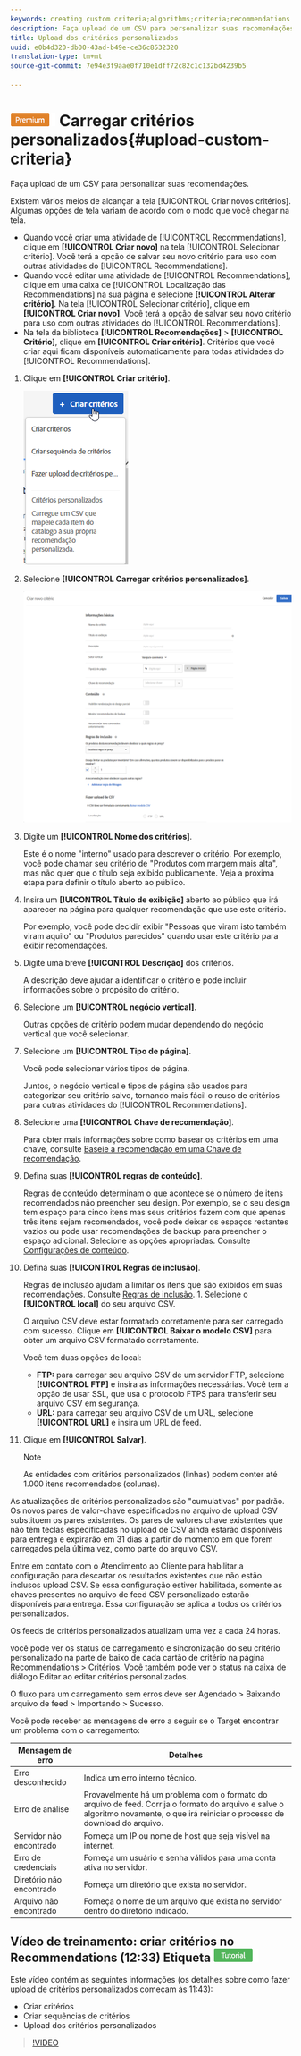 ```yaml
---
keywords: creating custom criteria;algorithms;criteria;recommendations criteria;csv;ftp;upload csv
description: Faça upload de um CSV para personalizar suas recomendações.
title: Upload dos critérios personalizados
uuid: e0b4d320-db00-43ad-b49e-ce36c8532320
translation-type: tm+mt
source-git-commit: 7e94e3f9aae0f710e1dff72c82c1c132bd4239b5

---
```



# ![PREMIUM](/help/assets/premium.png) Carregar critérios personalizados{#upload-custom-criteria}

Faça upload de um CSV para personalizar suas recomendações.

Existem vários meios de alcançar a tela [!UICONTROL Criar novos critérios]. Algumas opções de tela variam de acordo com o modo que você chegar na tela.

* Quando você criar uma atividade de [!UICONTROL Recommendations], clique em **[!UICONTROL Criar novo]** na tela [!UICONTROL Selecionar critério]. Você terá a opção de salvar seu novo critério para uso com outras atividades do [!UICONTROL Recommendations].
* Quando você editar uma atividade de [!UICONTROL Recommendations], clique em uma caixa de [!UICONTROL Localização das Recommendations] na sua página e selecione **[!UICONTROL Alterar critério]**. Na tela [!UICONTROL Selecionar critério], clique em **[!UICONTROL Criar novo]**. Você terá a opção de salvar seu novo critério para uso com outras atividades do [!UICONTROL Recommendations].
* Na tela da biblioteca **[!UICONTROL Recomendações]** > **[!UICONTROL Critério]**, clique em **[!UICONTROL Criar critério]**. Critérios que você criar aqui ficam disponíveis automaticamente para todas atividades do [!UICONTROL Recommendations].

1. Clique em **[!UICONTROL Criar critério]**.

   ![Criar novos critérios](/help/c-recommendations/c-algorithms/assets/button_CreateCriteria_new.png)

1. Selecione **[!UICONTROL Carregar critérios personalizados]**.

   ![](assets/CreateNewCriteria_csv.png)

1. Digite um **[!UICONTROL Nome dos critérios]**.

   Este é o nome &quot;interno&quot; usado para descrever o critério.  Por exemplo, você pode chamar seu critério de &quot;Produtos com margem mais alta&quot;, mas não quer que o título seja exibido publicamente. Veja a próxima etapa para definir o título aberto ao público.
1. Insira um **[!UICONTROL Título de exibição]** aberto ao público que irá aparecer na página para qualquer recomendação que use este critério.

   Por exemplo, você pode decidir exibir &quot;Pessoas que viram isto também viram aquilo&quot; ou &quot;Produtos parecidos&quot; quando usar este critério para exibir recomendações.
1. Digite uma breve **[!UICONTROL Descrição]** dos critérios.

   A descrição deve ajudar a identificar o critério e pode incluir informações sobre o propósito do critério.
1. Selecione um **[!UICONTROL negócio vertical]**.

   Outras opções de critério podem mudar dependendo do negócio vertical que você selecionar.

1. Selecione um **[!UICONTROL Tipo de página]**.

   Você pode selecionar vários tipos de página.

   Juntos, o negócio vertical e tipos de página são usados para categorizar seu critério salvo, tornando mais fácil o reuso de critérios para outras atividades do [!UICONTROL Recommendations].
1. Selecione uma **[!UICONTROL Chave de recomendação]**.

   Para obter mais informações sobre como basear os critérios em uma chave, consulte [Baseie a recomendação em uma Chave de recomendação](../../c-recommendations/c-algorithms/create-new-algorithm.md#task_2B0ED54AFBF64C56916B6E1F4DC0DC3B).
1. Defina suas **[!UICONTROL regras de conteúdo]**.

   Regras de conteúdo determinam o que acontece se o número de itens recomendados não preencher seu design. Por exemplo, se o seu design tem espaço para cinco itens mas seus critérios fazem com que apenas três itens sejam recomendados, você pode deixar os espaços restantes vazios ou pode usar recomendações de backup para preencher o espaço adicional. Selecione as opções apropriadas. Consulte [Configurações de conteúdo](../../c-recommendations/c-algorithms/create-new-algorithm.md#concept_BC16005C7A1E4F1A87E33D16221F4A96).
1. Defina suas **[!UICONTROL Regras de inclusão]**.

   Regras de inclusão ajudam a limitar os itens que são exibidos em suas recomendações. Consulte [Regras de inclusão](../../c-recommendations/c-algorithms/create-new-algorithm.md#task_28DB20F968B1451481D8E51BAF947079). 1. Selecione o **[!UICONTROL local]** do seu arquivo CSV.

   O arquivo CSV deve estar formatado corretamente para ser carregado com sucesso. Clique em **[!UICONTROL Baixar o modelo CSV]** para obter um arquivo CSV formatado corretamente.

   Você tem duas opções de local:

   * **FTP:** para carregar seu arquivo CSV de um servidor FTP, selecione **[!UICONTROL FTP]** e insira as informações necessárias. Você tem a opção de usar SSL, que usa o protocolo FTPS para transferir seu arquivo CSV em segurança.
   * **URL:** para carregar seu arquivo CSV de um URL, selecione **[!UICONTROL URL]** e insira um URL de feed.

1. Clique em **[!UICONTROL Salvar]**.

   >[!NOTE]
   >
   >As entidades com critérios personalizados (linhas) podem conter até 1.000 itens recomendados (colunas).

As atualizações de critérios personalizados são &quot;cumulativas&quot; por padrão. Os novos pares de valor-chave especificados no arquivo de upload CSV substituem os pares existentes. Os pares de valores chave existentes que não têm teclas especificadas no upload de CSV ainda estarão disponíveis para entrega e expirarão em 31 dias a partir do momento em que forem carregados pela última vez, como parte do arquivo CSV.

Entre em contato com o Atendimento ao Cliente para habilitar a configuração para descartar os resultados existentes que não estão inclusos upload CSV. Se essa configuração estiver habilitada, somente as chaves presentes no arquivo de feed CSV personalizado estarão disponíveis para entrega. Essa configuração se aplica a todos os critérios personalizados.

Os feeds de critérios personalizados atualizam uma vez a cada 24 horas.

você pode ver os status de carregamento e sincronização do seu critério personalizado na parte de baixo de cada cartão de critério na página Recommendations > Critérios. Você também pode ver o status na caixa de diálogo Editar ao editar critérios personalizados.

O fluxo para um carregamento sem erros deve ser Agendado > Baixando arquivo de feed > Importando > Sucesso.

Você pode receber as mensagens de erro a seguir se o Target encontrar um problema com o carregamento:

| Mensagem de erro | Detalhes |
|--- |--- |
| Erro desconhecido | Indica um erro interno técnico. |
| Erro de análise | Provavelmente há um problema com o formato do arquivo de feed. Corrija o formato do arquivo e salve o algoritmo novamente, o que irá reiniciar o processo de download do arquivo. |
| Servidor não encontrado | Forneça um IP ou nome de host que seja visível na internet. |
| Erro de credenciais | Forneça um usuário e senha válidos para uma conta ativa no servidor. |
| Diretório não encontrado | Forneça um diretório que exista no servidor. |
| Arquivo não encontrado | Forneça o nome de um arquivo que exista no servidor dentro do diretório indicado. |

## Vídeo de treinamento: criar critérios no Recommendations (12:33) Etiqueta ![do tutorial](/help/assets/tutorial.png)

Este vídeo contém as seguintes informações (os detalhes sobre como fazer upload de critérios personalizados começam às 11:43):

* Criar critérios
* Criar sequências de critérios
* Upload dos critérios personalizados

>[!VIDEO](https://video.tv.adobe.com/v/27694?quality=12)